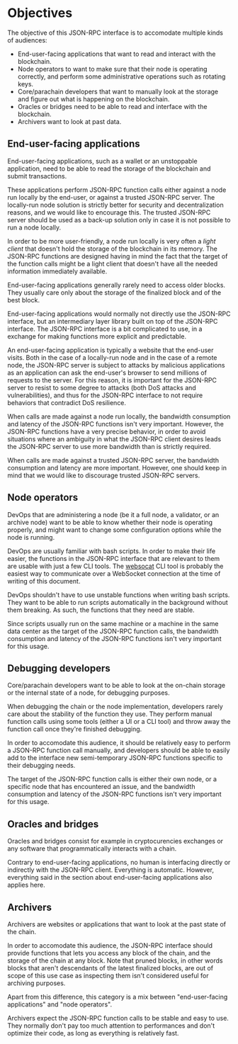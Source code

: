 # Objectives

The objective of this JSON-RPC interface is to accomodate multiple kinds of audiences:

- End-user-facing applications that want to read and interact with the blockchain.
- Node operators to want to make sure that their node is operating correctly, and perform some administrative operations such as rotating keys.
- Core/parachain developers that want to manually look at the storage and figure out what is happening on the blockchain.
- Oracles or bridges need to be able to read and interface with the blockchain.
- Archivers want to look at past data.

## End-user-facing applications

End-user-facing applications, such as a wallet or an unstoppable application, need to be able to read the storage of the blockchain and submit transactions.

These applications perform JSON-RPC function calls either against a node run locally by the end-user, or against a trusted JSON-RPC server. The locally-run node solution is strictly better for security and decentralization reasons, and we would like to encourage this. The trusted JSON-RPC server should be used as a back-up solution only in case it is not possible to run a node locally.

In order to be more user-friendly, a node run locally is very often a _light client_ that doesn't hold the storage of the blockchain in its memory. The JSON-RPC functions are designed having in mind the fact that the target of the function calls might be a light client that doesn't have all the needed information immediately available.

End-user-facing applications generally rarely need to access older blocks. They usually care only about the storage of the finalized block and of the best block.

End-user-facing applications would normally not directly use the JSON-RPC interface, but an intermediary layer library built on top of the JSON-RPC interface. The JSON-RPC interface is a bit complicated to use, in a exchange for making functions more explicit and predictable.

An end-user-facing application is typically a website that the end-user visits. Both in the case of a locally-run node and in the case of a remote node, the JSON-RPC server is subject to attacks by malicious applications as an application can ask the end-user's browser to send millions of requests to the server. For this reason, it is important for the JSON-RPC server to resist to some degree to attacks (both DoS attacks and vulnerabilities), and thus for the JSON-RPC interface to not require behaviors that contradict DoS resilience.

When calls are made against a node run locally, the bandwidth consumption and latency of the JSON-RPC functions isn't very important. However, the JSON-RPC functions have a very precise behavior, in order to avoid situations where an ambiguity in what the JSON-RPC client desires leads the JSON-RPC server to use more bandwidth than is strictly required.

When calls are made against a trusted JSON-RPC server, the bandwidth consumption and latency are more important. However, one should keep in mind that we would like to discourage trusted JSON-RPC servers.

## Node operators

DevOps that are administering a node (be it a full node, a validator, or an archive node) want to be able to know whether their node is operating properly, and might want to change some configuration options while the node is running.

DevOps are usually familiar with bash scripts. In order to make their life easier, the functions in the JSON-RPC interface that are relevant to them are usable with just a few CLI tools. The [websocat](https://github.com/vi/websocat) CLI tool is probably the easiest way to communicate over a WebSocket connection at the time of writing of this document.

DevOps shouldn't have to use unstable functions when writing bash scripts. They want to be able to run scripts automatically in the background without them breaking. As such, the functions that they need are stable.

Since scripts usually run on the same machine or a machine in the same data center as the target of the JSON-RPC function calls, the bandwidth consumption and latency of the JSON-RPC functions isn't very important for this usage.

## Debugging developers

Core/parachain developers want to be able to look at the on-chain storage or the internal state of a node, for debugging purposes.

When debugging the chain or the node implementation, developers rarely care about the stability of the function they use. They perform manual function calls using some tools (either a UI or a CLI tool) and throw away the function call once they're finished debugging.

In order to accomodate this audience, it should be relatively easy to perform a JSON-RPC function call manually, and developers should be able to easily add to the interface new semi-temporary JSON-RPC functions specific to their debugging needs.

The target of the JSON-RPC function calls is either their own node, or a specific node that has encountered an issue, and the bandwidth consumption and latency of the JSON-RPC functions isn't very important for this usage.

## Oracles and bridges

Oracles and bridges consist for example in cryptocurencies exchanges or any software that programmatically interacts with a chain.

Contrary to end-user-facing applications, no human is interfacing directly or indirectly with the JSON-RPC client. Everything is automatic.
However, everything said in the section about end-user-facing applications also applies here.

## Archivers

Archivers are websites or applications that want to look at the past state of the chain.

In order to accomodate this audience, the JSON-RPC interface should provide functions that lets you access any block of the chain, and the storage of the chain at any block.
Note that pruned blocks, in other words blocks that aren't descendants of the latest finalized blocks, are out of scope of this use case as inspecting them isn't considered useful for archiving purposes.

Apart from this difference, this category is a mix between "end-user-facing applications" and "node operators".

Archivers expect the JSON-RPC function calls to be stable and easy to use. They normally don't pay too much attention to performances and don't optimize their code, as long as everything is relatively fast.
